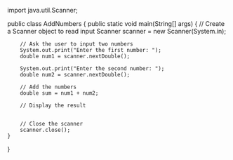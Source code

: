 import java.util.Scanner;

public class AddNumbers {
    public static void main(String[] args) {
        // Create a Scanner object to read input
        Scanner scanner = new Scanner(System.in);

        // Ask the user to input two numbers
        System.out.print("Enter the first number: ");
        double num1 = scanner.nextDouble();

        System.out.print("Enter the second number: ");
        double num2 = scanner.nextDouble();

        // Add the numbers
        double sum = num1 + num2;

        // Display the result


        // Close the scanner
        scanner.close();
    }
}

